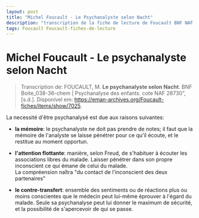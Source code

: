 ```yaml
---
layout: post
title: "Michel Foucault - Le Psychanalyste selon Nacht"
description: "transcription de la fiche de lecture de Foucault BNF NAF 28730 Boite_038-36"
tags: Foucault Foucault-fiches-de-lecture
---
```


# Michel Foucault - Le psychanalyste selon Nacht

> Transcription de: FOUCAULT, M. **Le psychanalyste selon Nacht**. BNF Boite_038-36-chem | Psychanalyse des enfants. cote NAF 28730”, [s.d.]. Disponível em: <https://eman-archives.org/Foucault-fiches/items/show/7025>. 

La necessité d'être psychanalysé est due aux raisons suivantes:

* **la mémoire**: le psychanalyste ne doit pas prendre de notes; il faut que la mémoire de l'analyste se laisse pénétrer pour ce qu'il écoute, et le restitue au moment opportun.
    
* **l'attention flottante**: manière, selon Freud, de s'habituer à écouter les associations libres du malade. Laisser pénétrer dans son propre inconscient ce qui émane de celui du malade.  
    La compréension naîtra "du contact de l'inconscient des deux partenaires"
    
* **le contre-transfert**: ensemble des sentiments ou de réactions plus ou moins conscientes que le médecin peut lui-même éprouver à l'égard du malade. Seule sa psychanalyse peut lui donner le maximum de sécurité, et la possibilité de s'apercevoir de qui se passe.

